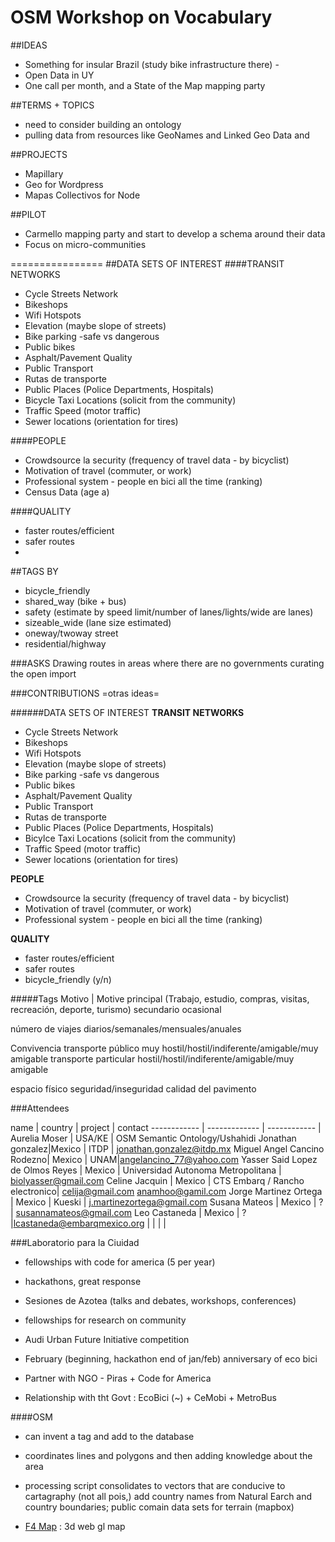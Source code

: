 OSM Workshop on Vocabulary
======================

##IDEAS
* Something for insular Brazil (study bike infrastructure there) - 
* Open Data in UY
* One call per month, and a State of the Map mapping party

##TERMS + TOPICS
* need to consider building an ontology
* pulling data from resources like GeoNames and Linked Geo Data and 

##PROJECTS
* Mapillary
* Geo for Wordpress
* Mapas Collectivos for Node 


##PILOT
* Carmello mapping party and start to develop a schema around their data
* Focus on micro-communities


================
##DATA SETS OF INTEREST
####TRANSIT NETWORKS
* Cycle Streets Network
* Bikeshops
* Wifi Hotspots
* Elevation (maybe slope of streets)
* Bike parking -safe vs dangerous
* Public bikes
* Asphalt/Pavement Quality
* Public Transport
* Rutas de transporte
* Public Places (Police Departments, Hospitals)
* Bicycle Taxi Locations (solicit from the community)
* Traffic Speed (motor traffic)
* Sewer locations (orientation for tires)

####PEOPLE
* Crowdsource la security (frequency of travel data - by bicyclist)
* Motivation of travel (commuter, or work)
* Professional system - people en bici all the time (ranking)
* Census Data (age a)

####QUALITY
* faster routes/efficient
* safer routes
* 

##TAGS BY 
* bicycle_friendly
* shared_way (bike + bus)
* safety (estimate by speed limit/number of lanes/lights/wide are lanes)
* sizeable_wide (lane size estimated)
* oneway/twoway street
* residential/highway

###ASKS
Drawing routes in areas where there are no governments curating the open import


###CONTRIBUTIONS
=otras ideas=

######DATA SETS OF INTEREST
**TRANSIT NETWORKS**  

* Cycle Streets Network
* Bikeshops
* Wifi Hotspots
* Elevation (maybe slope of streets)
* Bike parking -safe vs dangerous
* Public bikes
* Asphalt/Pavement Quality
* Public Transport
* Rutas de transporte
* Public Places (Police Departments, Hospitals)
* Bicylce Taxi Locations (solicit from the community)
* Traffic Speed (motor traffic)
* Sewer locations (orientation for tires)

**PEOPLE**  

* Crowdsource la security (frequency of travel data - by bicyclist)
* Motivation of travel (commuter, or work)
* Professional system - people en bici all the time (ranking)

**QUALITY**  

* faster routes/efficient
* safer routes
* bicycle_friendly (y/n)

#####Tags
Motivo | Motive
    principal (Trabajo, estudio, compras, visitas, recreación, deporte, turismo)
    secundario
    ocasional 

número de viajes diarios/semanales/mensuales/anuales 

Convivencia
transporte público muy hostil/hostil/indiferente/amigable/muy amigable
transporte particular hostil/hostil/indiferente/amigable/muy amigable 

espacio físico
seguridad/inseguridad
calidad del pavimento

###Attendees

name | country | project | contact
------------ | ------------- | ------------ |
Aurelia Moser | USA/KE  | OSM Semantic Ontology/Ushahidi
Jonathan  gonzalez|Mexico   | ITDP  | jonathan.gonzalez@itdp.mx
Miguel Angel Cancino Rodezno| Mexico  | UNAM|angelancino_77@yahoo.com
Yasser Said Lopez de Olmos Reyes | Mexico | Universidad Autonoma Metropolitana | biolyasser@gmail.com
Celine Jacquin  | Mexico  | CTS Embarq / Rancho electronico| celija@gmail.com anamhoo@gamil.com
Jorge Martinez Ortega | Mexico | Kueski | j.martinezortega@gmail.com
Susana Mateos | Mexico | ? | susannamateos@gmail.com
Leo Castaneda | Mexico | ?|lcastaneda@embarqmexico.org
| | | |


###Laboratorio para la Ciuidad
* fellowships with code for america (5 per year)
* hackathons, great response
* Sesiones de Azotea (talks and debates, workshops, conferences)
* fellowships for research on community
* Audi Urban Future Initiative competition
* February (beginning, hackathon end of jan/feb) anniversary of eco bici

* Partner with NGO - Piras + Code for America
* Relationship with tht Govt : EcoBici (~) + CeMobi + MetroBus


####OSM
* can invent a tag and add to the database
* coordinates lines and polygons and then adding knowledge about the area

* processing script consolidates to vectors that are conducive to cartagraphy (not all pois,) add country names from Natural Earch and country boundaries; public comain data sets for terrain (mapbox)
* [F4 Map](http://www.f4map.com/) : 3d web gl map
